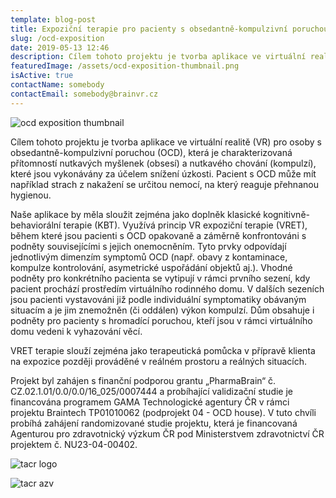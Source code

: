```yaml
---
template: blog-post
title: Expoziční terapie pro pacienty s obsedantně-kompulzivní poruchou
slug: /ocd-exposition
date: 2019-05-13 12:46
description: Cílem tohoto projektu je tvorba aplikace ve virtuální realitě (VR) pro osoby s obsedantně-kompulzivní poruchou (OCD)
featuredImage: /assets/ocd-exposition-thumbnail.png
isActive: true
contactName: somebody
contactEmail: somebody@brainvr.cz
---
```


![ocd exposition thumbnail](/assets/ocd-exposition-thumbnail.png "ocd exposition thumbnail")

Cílem tohoto projektu je tvorba aplikace ve virtuální realitě (VR) pro osoby s obsedantně-kompulzivní poruchou (OCD), která je charakterizovaná přítomností nutkavých myšlenek (obsesí) a nutkavého chování (kompulzí), které jsou vykonávány za účelem snížení úzkosti. Pacient s OCD může mít například strach z nakažení se určitou nemocí, na který reaguje přehnanou hygienou.

Naše aplikace by měla sloužit zejména jako doplněk klasické kognitivně-behaviorální terapie (KBT). Využívá princip VR expoziční terapie (VRET), během které jsou pacienti s OCD opakovaně a záměrně konfrontováni s podněty souvisejícími s jejich onemocněním. Tyto prvky odpovídají jednotlivým dimenzím symptomů OCD (např. obavy z kontaminace, kompulze kontrolování, asymetrické uspořádání objektů aj.). Vhodné podněty pro konkrétního pacienta se vytipují v rámci prvního sezení, kdy pacient prochází prostředím virtuálního rodinného domu. V dalších sezeních jsou pacienti vystavováni již podle individuální symptomatiky obávaným situacím a je jim znemožněn (či oddálen) výkon kompulzí. Dům obsahuje i podněty pro pacienty s hromadící poruchou, kteří jsou v rámci virtuálního domu vedeni k vyhazování věcí. 

VRET terapie slouží zejména jako terapeutická pomůcka v přípravě klienta na expozice později prováděné v reálném prostoru a reálných situacích.

Projekt byl zahájen s finanční podporou grantu „PharmaBrain“ č. CZ.02.1.01/0.0/0.0/16_025/0007444 a probíhající validizační studie je financována programem GAMA Technologické agentury ČR v rámci projektu Braintech TP01010062 (podprojekt 04 - OCD house). V tuto chvíli probíhá zahájení randomizované studie projektu, která je financovaná Agenturou pro zdravotnický výzkum ČR pod Ministerstvem zdravotnictví ČR projektem č. NU23-04-00402.

![tacr logo](/assets/logo-tacr.png "tacr logo")

![tacr azv](/assets/logo-azv.png "tacr azv")


